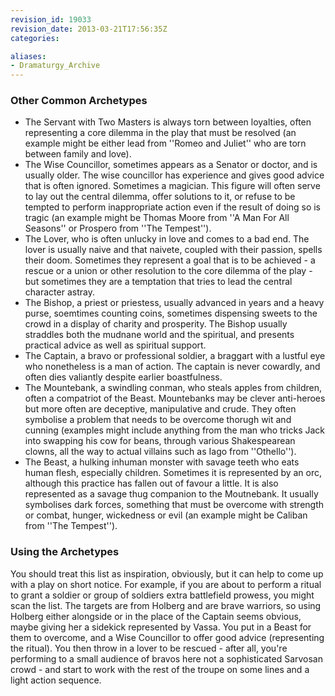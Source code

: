 ```yaml
---
revision_id: 19033
revision_date: 2013-03-21T17:56:35Z
categories:

aliases:
- Dramaturgy_Archive
---
```


### Other Common Archetypes

* The Servant with Two Masters is always torn between loyalties, often representing a core dilemma in the play that must be resolved (an example might be either lead from ''Romeo and Juliet'' who are torn between family and love).
* The Wise Councillor, sometimes appears as a Senator or doctor, and is usually older. The wise councillor has experience and gives good advice that is often ignored. Sometimes a magician. This figure will often serve to lay out the central dilemma, offer solutions to it, or refuse to be tempted to perform inappropriate action even if the result of doing so is tragic (an example might be Thomas Moore from ''A Man For All Seasons'' or Prospero from ''The Tempest'').
* The Lover, who is often unlucky in love and comes to a bad end. The lover is usually naive and that naivete, coupled with their passion, spells their doom. Sometimes they represent a goal that is to be achieved - a rescue or a union or other resolution to the core dilemma of the play - but sometimes they are a temptation that tries to lead the central character astray.
* The Bishop, a priest or priestess, usually advanced in years and a heavy purse, soemtimes counting coins, sometimes dispensing sweets to the crowd in a display of charity and prosperity. The Bishop usually straddles both the mudnane world and the spiritual, and presents practical advice as well as spiritual support.
* The Captain, a bravo or professional soldier, a braggart with a lustful eye who nonetheless is a man of action. The captain is never cowardly, and often dies valiantly despite earlier boastfulness.  
* The Mountebank, a swindling conman, who steals apples from children, often a compatriot of the Beast. Mountebanks may be clever anti-heroes but more often are deceptive, manipulative and crude. They often symbolise a problem that needs to be overcome thorugh wit and cunning (examples might include anything from the man who tricks Jack into swapping his cow for beans, through various Shakespearean clowns, all the way to actual villains such as Iago from ''Othello'').
* The Beast, a hulking inhuman monster with savage teeth who eats human flesh, especially children. Sometimes it is represented by an orc, although this practice has fallen out of favour a little. It is also represented as a savage thug companion to the Moutnebank. It usually symbolises dark forces, something that must be overcome with strength or combat, hunger, wickedness or evil (an example might be Caliban from ''The Tempest'').

### Using the Archetypes
You should treat this list as inspiration, obviously, but it can help to come up with a play on short notice. For example, if you are about to perform a ritual to grant a soldier or group of soldiers extra battlefield prowess, you might scan the list. The targets are from Holberg and are brave warriors, so using Holberg either alongside or in the place of the Captain seems obvious, maybe giving her a sidekick represented by Vassa. You put in a Beast for them to overcome, and a Wise Councillor to offer good advice (representing the ritual). You then throw in a lover to be rescued - after all, you're performing to a small audience of bravos here not a sophisticated Sarvosan crowd - and start to work with the rest of the troupe on some lines and a light action sequence.
